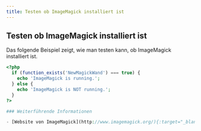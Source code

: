 ```yaml
---
title: Testen ob ImageMagick installiert ist
---
```


## Testen ob ImageMagick installiert ist

Das folgende Beispiel zeigt, wie man testen kann, ob ImageMagick installiert ist.

```php
<?php
  if (function_exists('NewMagickWand') === true) {
    echo 'ImageMagick is running.';
  } else {
    echo 'ImageMagick is NOT running.';
  }
?>

### Weiterführende Informationen

- [Website von ImageMagick](http://www.imagemagick.org/){:target="_blank"}
